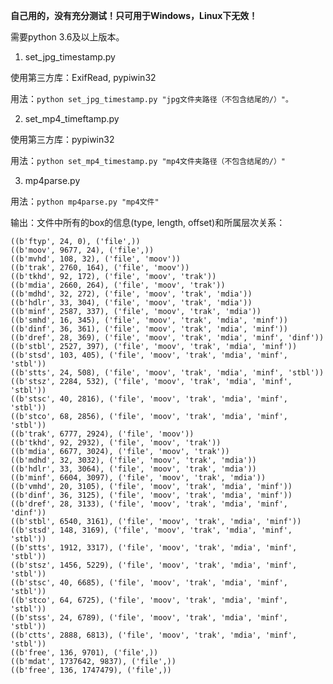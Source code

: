 **自己用的，没有充分测试！只可用于Windows，Linux下无效！**

需要python 3.6及以上版本。

1. set_jpg_timestamp.py

使用第三方库：ExifRead, pypiwin32

用法：`python set_jpg_timestamp.py "jpg文件夹路径（不包含结尾的/）"。`

2. set_mp4_timeftamp.py

使用第三方库：pypiwin32

用法：`python set_mp4_timestamp.py "mp4文件夹路径（不包含结尾的/）"`

3. mp4parse.py

用法：`python mp4parse.py "mp4文件"`

输出：文件中所有的box的信息(type, length, offset)和所属层次关系：

    ((b'ftyp', 24, 0), ('file',))
    ((b'moov', 9677, 24), ('file',))
    ((b'mvhd', 108, 32), ('file', 'moov'))
    ((b'trak', 2760, 164), ('file', 'moov'))
    ((b'tkhd', 92, 172), ('file', 'moov', 'trak'))
    ((b'mdia', 2660, 264), ('file', 'moov', 'trak'))
    ((b'mdhd', 32, 272), ('file', 'moov', 'trak', 'mdia'))
    ((b'hdlr', 33, 304), ('file', 'moov', 'trak', 'mdia'))
    ((b'minf', 2587, 337), ('file', 'moov', 'trak', 'mdia'))
    ((b'smhd', 16, 345), ('file', 'moov', 'trak', 'mdia', 'minf'))
    ((b'dinf', 36, 361), ('file', 'moov', 'trak', 'mdia', 'minf'))
    ((b'dref', 28, 369), ('file', 'moov', 'trak', 'mdia', 'minf', 'dinf'))
    ((b'stbl', 2527, 397), ('file', 'moov', 'trak', 'mdia', 'minf'))
    ((b'stsd', 103, 405), ('file', 'moov', 'trak', 'mdia', 'minf', 'stbl'))
    ((b'stts', 24, 508), ('file', 'moov', 'trak', 'mdia', 'minf', 'stbl'))
    ((b'stsz', 2284, 532), ('file', 'moov', 'trak', 'mdia', 'minf', 'stbl'))
    ((b'stsc', 40, 2816), ('file', 'moov', 'trak', 'mdia', 'minf', 'stbl'))
    ((b'stco', 68, 2856), ('file', 'moov', 'trak', 'mdia', 'minf', 'stbl'))
    ((b'trak', 6777, 2924), ('file', 'moov'))
    ((b'tkhd', 92, 2932), ('file', 'moov', 'trak'))
    ((b'mdia', 6677, 3024), ('file', 'moov', 'trak'))
    ((b'mdhd', 32, 3032), ('file', 'moov', 'trak', 'mdia'))
    ((b'hdlr', 33, 3064), ('file', 'moov', 'trak', 'mdia'))
    ((b'minf', 6604, 3097), ('file', 'moov', 'trak', 'mdia'))
    ((b'vmhd', 20, 3105), ('file', 'moov', 'trak', 'mdia', 'minf'))
    ((b'dinf', 36, 3125), ('file', 'moov', 'trak', 'mdia', 'minf'))
    ((b'dref', 28, 3133), ('file', 'moov', 'trak', 'mdia', 'minf', 'dinf'))
    ((b'stbl', 6540, 3161), ('file', 'moov', 'trak', 'mdia', 'minf'))
    ((b'stsd', 148, 3169), ('file', 'moov', 'trak', 'mdia', 'minf', 'stbl'))
    ((b'stts', 1912, 3317), ('file', 'moov', 'trak', 'mdia', 'minf', 'stbl'))
    ((b'stsz', 1456, 5229), ('file', 'moov', 'trak', 'mdia', 'minf', 'stbl'))
    ((b'stsc', 40, 6685), ('file', 'moov', 'trak', 'mdia', 'minf', 'stbl'))
    ((b'stco', 64, 6725), ('file', 'moov', 'trak', 'mdia', 'minf', 'stbl'))
    ((b'stss', 24, 6789), ('file', 'moov', 'trak', 'mdia', 'minf', 'stbl'))
    ((b'ctts', 2888, 6813), ('file', 'moov', 'trak', 'mdia', 'minf', 'stbl'))
    ((b'free', 136, 9701), ('file',))
    ((b'mdat', 1737642, 9837), ('file',))
    ((b'free', 136, 1747479), ('file',))
